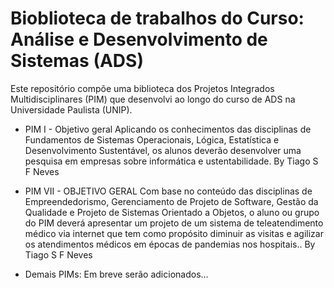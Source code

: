 ﻿# Bioblioteca de trabalhos do Curso: Análise e Desenvolvimento de Sistemas (ADS)

Este repositório compõe uma biblioteca dos Projetos Integrados Multidisciplinares (PIM) que desenvolvi ao longo do curso de ADS na Universidade Paulista (UNIP).

 - PIM I - Objetivo geral
	Aplicando os conhecimentos das disciplinas de Fundamentos de Sistemas Operacionais, Lógica, Estatística e Desenvolvimento Sustentável, os alunos deverão desenvolver uma pesquisa em empresas sobre informática e ustentabilidade.
	By Tiago S F Neves

 - PIM VII - OBJETIVO GERAL
	Com base no conteúdo das disciplinas de Empreendedorismo, Gerenciamento de Projeto de  Software, Gestão da Qualidade e Projeto de Sistemas Orientado a Objetos, o aluno ou grupo do PIM deverá apresentar um projeto de um sistema de teleatendimento médico via internet que tem como propósito diminuir as visitas e agilizar os atendimentos médicos em épocas de pandemias nos hospitais..
	By Tiago S F Neves

 - Demais PIMs: Em breve serão adicionados...